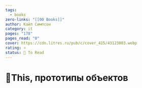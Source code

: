 ```yaml
---
tags:
  - books
zero-links: "[[00 Books]]"
author: Кайл Симпсон
category: it
pages: "178"
pages_read: "0"
cover: https://cdn.litres.ru/pub/c/cover_415/43123803.webp
rating: ⭐
status: 📌 To Read
---
```

# 📔This, прототипы объектов